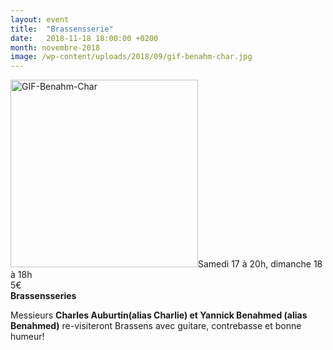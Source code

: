 ```yaml
---
layout: event
title:  "Brassensserie"
date:   2018-11-18 18:00:00 +0200
month: novembre-2018
image: /wp-content/uploads/2018/09/gif-benahm-char.jpg
---
```

<img class=" size-medium wp-image-5392 alignleft" src="http://localhost/wpagendarts/wp-content/uploads/2018/09/gif-benahm-char.jpg?w=300" alt="GIF-Benahm-Char" width="300" height="300" srcset="http://localhost/wpagendarts/wp-content/uploads/2018/09/gif-benahm-char.jpg 425w, http://localhost/wpagendarts/wp-content/uploads/2018/09/gif-benahm-char-300x300.jpg 300w, http://localhost/wpagendarts/wp-content/uploads/2018/09/gif-benahm-char-150x150.jpg 150w" sizes="(max-width: 300px) 100vw, 300px" />Samedi 17 à 20h, dimanche 18 à 18h  
5€  
**Brassensseries**

Messieurs **Charles Auburtin(alias Charlie) et Yannick Benahmed (alias Benahmed)** re-visiteront Brassens avec guitare, contrebasse et bonne humeur!